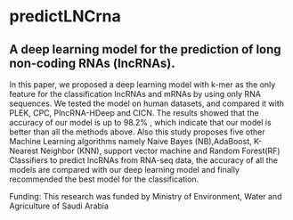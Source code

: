 # predictLNCrna
## A deep learning model for the prediction of long non-coding RNAs (lncRNAs).
In this paper, we proposed a deep learning model with k-mer as the only feature for the classification lncRNAs and mRNAs by using only RNA sequences. We tested the model on human datasets, and compared it with PLEK, CPC, PlncRNA-HDeep and CICN. The results showed that the accuracy of our model is up to 98.2% , which indicate that our model is better than all the methods above.
Also this study proposes five other Machine Learning algorithms namely Naive Bayes (NB),AdaBoost, K-Nearest Neighbor (KNN), support vector machine and Random Forest(RF) Classifiers to predict lncRNAs from RNA-seq data, the accuracy of all the models are compared with our deep learning model and finally recommended the best model for the classification.



Funding: This research was funded by Ministry of Environment, Water and Agriculture of Saudi Arabia
